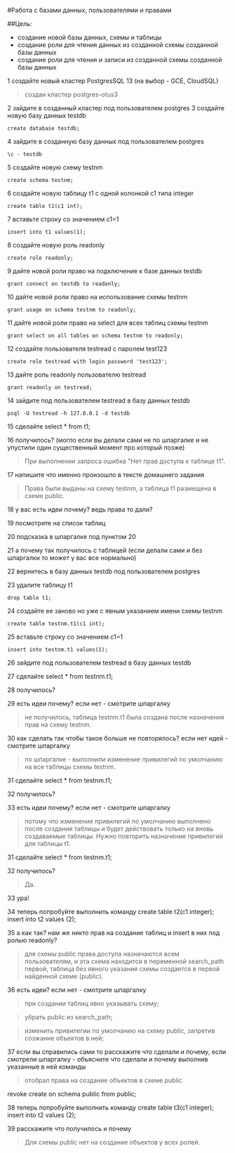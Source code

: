#Работа с базами данных, пользователями и правами

##Цель:
- создание новой базы данных, схемы и таблицы
- создание роли для чтения данных из созданной схемы созданной базы данных
- создание роли для чтения и записи из созданной схемы созданной базы данных

1 создайте новый кластер PostgresSQL 13 (на выбор - GCE, CloudSQL)

> создан кластер postgres-otus3
>
2 зайдите в созданный кластер под пользователем postgres
3 создайте новую базу данных testdb

    create database testdb;

4 зайдите в созданную базу данных под пользователем postgres

    \c - testdb

5 создайте новую схему testnm

    create schema testnm;

6 создайте новую таблицу t1 с одной колонкой c1 типа integer

    create table t1(c1 int);

7 вставьте строку со значением c1=1

    insert into t1 values(1);

8 создайте новую роль readonly

    create role readonly;

9 дайте новой роли право на подключение к базе данных testdb

    grant connect on testdb to readonly;

10 дайте новой роли право на использование схемы testnm

    grant usage on schema testnm to readonly;

11 дайте новой роли право на select для всех таблиц схемы testnm

    grant select on all tables on schema testnm to readonly;

12 создайте пользователя testread с паролем test123
    
    create role testread with login password 'test123';

13 дайте роль readonly пользователю testread

    grant readonly on testread;

14 зайдите под пользователем testread в базу данных testdb
    
    psql -U testread -h 127.0.0.1 -d testdb

15 сделайте select * from t1;

16 получилось? (могло если вы делали сами не по шпаргалке и не упустили один существенный момент про который позже)

> При выполнении запроса ошибка "Нет прав доступа к таблице t1".
>
17 напишите что именно произошло в тексте домашнего задания

> Права были выданы на схему testnm, а таблица t1 размещена в схеме public.
>
18 у вас есть идеи почему? ведь права то дали?

19 посмотрите на список таблиц

20 подсказка в шпаргалке под пунктом 20

21 а почему так получилось с таблицей (если делали сами и без шпаргалки то может у вас все нормально)

22 вернитесь в базу данных testdb под пользователем postgres

23 удалите таблицу t1

    drop table t1;

24 создайте ее заново но уже с явным указанием имени схемы testnm

    create table testnm.t1(c1 int);

25 вставьте строку со значением c1=1
    
    insert into testnm.t1 values(1);

26 зайдите под пользователем testread в базу данных testdb

27 сделайте select * from testnm.t1;

28 получилось?

29 есть идеи почему? если нет - смотрите шпаргалку

> не получилось, таблица testnm.t1 была создана после назначения прав на схему testnm.
>
30 как сделать так чтобы такое больше не повторялось? если нет идей - смотрите шпаргалку

> по шпаргалке - выполнили изменение привилегий по умолчанию на все таблицы схемы testnm.

31 сделайте select * from testnm.t1;

32 получилось?

33 есть идеи почему? если нет - смотрите шпаргалку

> потому что изменение привилегий по умолчанию выполнено после создания таблицы и будет действовать только на вновь создаваемые таблицы. Нужно повторить назначение привилегий для таблицы t1.

31 сделайте select * from testnm.t1;

32 получилось?

> Да.

33 ура!

34 теперь попробуйте выполнить команду create table t2(c1 integer); insert into t2 values (2);

35 а как так? нам же никто прав на создание таблиц и insert в них под ролью readonly?

> для схемы public права доступа назначаются всем пользователям, и эта схема находится в переменной search_path первой, таблица без явного указания схемы создается в первой найденной схеме (public).

36 есть идеи? если нет - смотрите шпаргалку

> при создании таблиц явно указывать схему;

> убрать public из search_path;

> изменить привилегии по умолчанию на схему public, запретив созжание объектов в ней;

37 если вы справились сами то расскажите что сделали и почему, если смотрели шпаргалку - объясните что сделали и почему выполнив указанные в ней команды

> отобрал права на создание объектов в схеме public

   revoke create on schema public from public;

38 теперь попробуйте выполнить команду create table t3(c1 integer); insert into t2 values (2);

39 расскажите что получилось и почему

> Для схемы public нет на создание объектов у всех ролей.
